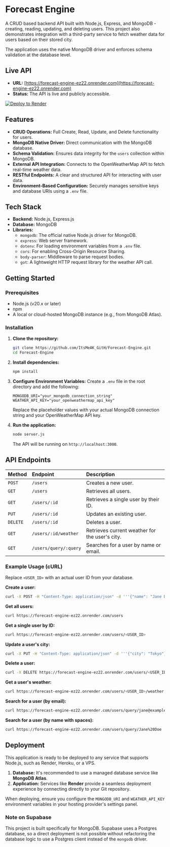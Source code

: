 # Forecast Engine

A CRUD based backend API built with Node.js, Express, and MongoDB - creating, reading, updating, and deleting users. This project also demonstrates integration with a third-party service to fetch weather data for users based on their stored city.

The application uses the native MongoDB driver and enforces schema validation at the database level.

## Live API

-   **URL:** [https://forecast-engine-ez22.onrender.com](https://forecast-engine-ez22.onrender.com)
-   **Status:** The API is live and publicly accessible.

[![Deploy to Render](https://render.com/images/deploy-to-render-button.svg)](https://render.com/deploy)


## Features

-   **CRUD Operations:** Full Create, Read, Update, and Delete functionality for users.
-   **MongoDB Native Driver:** Direct communication with the MongoDB database.
-   **Schema Validation:** Ensures data integrity for the `users` collection within MongoDB.
-   **External API Integration:** Connects to the OpenWeatherMap API to fetch real-time weather data.
-   **RESTful Endpoints:** A clear and structured API for interacting with user data.
-   **Environment-Based Configuration:** Securely manages sensitive keys and database URIs using a `.env` file.

## Tech Stack

-   **Backend:** Node.js, Express.js
-   **Database:** MongoDB
-   **Libraries:**
    -   `mongodb`: The official native Node.js driver for MongoDB.
    -   `express`: Web server framework.
    -   `dotenv`: For loading environment variables from a `.env` file.
    -   `cors`: For enabling Cross-Origin Resource Sharing.
    -   `body-parser`: Middleware to parse request bodies.
    -   `got`: A lightweight HTTP request library for the weather API call.

## Getting Started

### Prerequisites

-   Node.js (v20.x or later)
-   npm
-   A local or cloud-hosted MongoDB instance (e.g., from MongoDB Atlas).

### Installation

1.  **Clone the repository:**
    ```bash
    git clone https://github.com/ItsMeAK_GitH/Forecast-Engine.git
    cd Forecast-Engine
    ```

2.  **Install dependencies:**
    ```bash
    npm install
    ```

3.  **Configure Environment Variables:**
    Create a `.env` file in the root directory and add the following:
    ```env
    MONGODB_URI="your_mongodb_connection_string"
    WEATHER_API_KEY="your_openweathermap_api_key"
    ```
    Replace the placeholder values with your actual MongoDB connection string and your OpenWeatherMap API key.

4.  **Run the application:**
    ```bash
    node server.js
    ```
    The API will be running on `http://localhost:3000`.

## API Endpoints

| Method | Endpoint                | Description                                  |
| :---   | :---                    | :---                                         |
| `POST` | `/users`                | Creates a new user.                          |
| `GET`  | `/users`                | Retrieves all users.                         |
| `GET`  | `/users/:id`            | Retrieves a single user by their ID.         |
| `PUT`  | `/users/:id`            | Updates an existing user.                    |
| `DELETE`| `/users/:id`            | Deletes a user.                              |
| `GET`  | `/users/:id/weather`    | Retrieves current weather for the user's city.|
| `GET`  | `/users/query/:query`   | Searches for a user by name or email.        |

### Example Usage (cURL)

Replace `<USER_ID>` with an actual user ID from your database.

**Create a user:**
```bash
curl -X POST -H "Content-Type: application/json" -d '''{"name": "Jane Doe", "email": "jane@example.com", "city": "Paris"}''' https://forecast-engine-ez22.onrender.com/users
```

**Get all users:**
```bash
curl https://forecast-engine-ez22.onrender.com/users
```

**Get a single user by ID:**
```bash
curl https://forecast-engine-ez22.onrender.com/users/<USER_ID>
```

**Update a user's city:**
```bash
curl -X PUT -H "Content-Type: application/json" -d '''{"city": "Tokyo"}''' https://forecast-engine-ez22.onrender.com/users/<USER_ID>
```

**Delete a user:**
```bash
curl -X DELETE https://forecast-engine-ez22.onrender.com/users/<USER_ID>
```

**Get a user's weather:**
```bash
curl https://forecast-engine-ez22.onrender.com/users/<USER_ID>/weather
```

**Search for a user (by email):**
```bash
curl https://forecast-engine-ez22.onrender.com/users/query/jane@example.com
```

**Search for a user (by name with spaces):**
```bash
curl https://forecast-engine-ez22.onrender.com/users/query/Jane%20Doe
```

## Deployment

This application is ready to be deployed to any service that supports Node.js, such as Render, Heroku, or a VPS.

1.  **Database:** It's recommended to use a managed database service like **MongoDB Atlas**.
2.  **Application:** Services like **Render** provide a seamless deployment experience by connecting directly to your Git repository.

When deploying, ensure you configure the `MONGODB_URI` and `WEATHER_API_KEY` environment variables in your hosting provider's settings panel.

### Note on Supabase
This project is built specifically for MongoDB. Supabase uses a Postgres database, so a direct deployment is not possible without refactoring the database logic to use a Postgres client instead of the `mongodb` driver.

